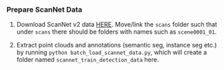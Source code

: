 ### Prepare ScanNet Data

1. Download ScanNet v2 data [HERE](https://github.com/ScanNet/ScanNet). Move/link the `scans` folder such that under `scans` there should be folders with names such as `scene0001_01`.

2. Extract point clouds and annotations (semantic seg, instance seg etc.) by running `python batch_load_scannet_data.py`, which will create a folder named `scannet_train_detection_data` here.
